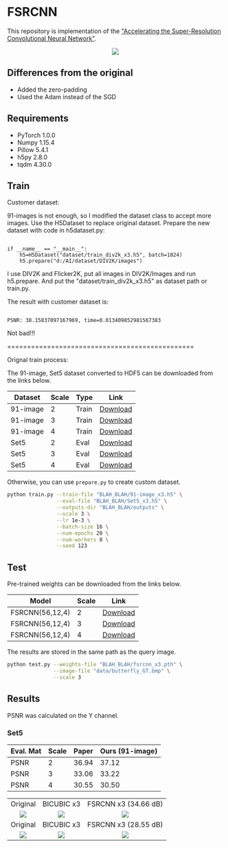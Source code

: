 # FSRCNN

This repository is implementation of the ["Accelerating the Super-Resolution Convolutional Neural Network"](https://arxiv.org/abs/1608.00367).

<center><img src="./thumbnails/fig1.png"></center>

## Differences from the original

- Added the zero-padding
- Used the Adam instead of the SGD

## Requirements

- PyTorch 1.0.0
- Numpy 1.15.4
- Pillow 5.4.1
- h5py 2.8.0
- tqdm 4.30.0

## Train

Customer dataset:

91-images is not enough, so I modified the dataset class to accept more images.
Use the H5Dataset to replace original dataset. Prepare the new dataset with code in h5dataset.py:

<pre><code>
if __name__ == "__main__":
    h5=H5Dataset("dataset/train_div2k_x3.h5", batch=1024)
    h5.prepare("d:/AI/dataset/DIV2K/images")
</code></pre>

I use DIV2K and Flicker2K, put all images in DIV2K/Images and run h5.prepare. And put the "dataset/train_div2k_x3.h5" as dataset path or train.py.

The result with customer dataset is:
<pre><code>
PSNR: 38.15837097167969, time=0.013409852981567383
</code></pre>

Not bad!!!

===============================================

Orignal train process:

The 91-image, Set5 dataset converted to HDF5 can be downloaded from the links below.

| Dataset | Scale | Type | Link |
|---------|-------|------|------|
| 91-image | 2 | Train | [Download](https://www.dropbox.com/s/01z95js39kgw1qv/91-image_x2.h5?dl=0) |
| 91-image | 3 | Train | [Download](https://www.dropbox.com/s/qx4swlt2j7u4twr/91-image_x3.h5?dl=0) |
| 91-image | 4 | Train | [Download](https://www.dropbox.com/s/vobvi2nlymtvezb/91-image_x4.h5?dl=0) |
| Set5 | 2 | Eval | [Download](https://www.dropbox.com/s/4kzqmtqzzo29l1x/Set5_x2.h5?dl=0) |
| Set5 | 3 | Eval | [Download](https://www.dropbox.com/s/kyhbhyc5a0qcgnp/Set5_x3.h5?dl=0) |
| Set5 | 4 | Eval | [Download](https://www.dropbox.com/s/ihtv1acd48cof14/Set5_x4.h5?dl=0) |

Otherwise, you can use `prepare.py` to create custom dataset.

```bash
python train.py --train-file "BLAH_BLAH/91-image_x3.h5" \
                --eval-file "BLAH_BLAH/Set5_x3.h5" \
                --outputs-dir "BLAH_BLAH/outputs" \
                --scale 3 \
                --lr 1e-3 \
                --batch-size 16 \
                --num-epochs 20 \
                --num-workers 8 \
                --seed 123                
```

## Test

Pre-trained weights can be downloaded from the links below.

| Model | Scale | Link |
|-------|-------|------|
| FSRCNN(56,12,4) | 2 | [Download](https://www.dropbox.com/s/1k3dker6g7hz76s/fsrcnn_x2.pth?dl=0) |
| FSRCNN(56,12,4) | 3 | [Download](https://www.dropbox.com/s/pm1ed2nyboulz5z/fsrcnn_x3.pth?dl=0) |
| FSRCNN(56,12,4) | 4 | [Download](https://www.dropbox.com/s/vsvumpopupdpmmu/fsrcnn_x4.pth?dl=0) |

The results are stored in the same path as the query image.

```bash
python test.py --weights-file "BLAH_BLAH/fsrcnn_x3.pth" \
               --image-file "data/butterfly_GT.bmp" \
               --scale 3
```

## Results

PSNR was calculated on the Y channel.

### Set5

| Eval. Mat | Scale | Paper | Ours (91-image) |
|-----------|-------|-------|-----------------|
| PSNR | 2 | 36.94 | 37.12 |
| PSNR | 3 | 33.06 | 33.22 |
| PSNR | 4 | 30.55 | 30.50 |

<table>
    <tr>
        <td><center>Original</center></td>
        <td><center>BICUBIC x3</center></td>
        <td><center>FSRCNN x3 (34.66 dB)</center></td>
    </tr>
    <tr>
    	<td>
    		<center><img src="./data/lenna.bmp""></center>
    	</td>
    	<td>
    		<center><img src="./data/lenna_bicubic_x3.bmp"></center>
    	</td>
    	<td>
    		<center><img src="./data/lenna_fsrcnn_x3.bmp"></center>
    	</td>
    </tr>
    <tr>
        <td><center>Original</center></td>
        <td><center>BICUBIC x3</center></td>
        <td><center>FSRCNN x3 (28.55 dB)</center></td>
    </tr>
    <tr>
    	<td>
    		<center><img src="./data/butterfly_GT.bmp""></center>
    	</td>
    	<td>
    		<center><img src="./data/butterfly_GT_bicubic_x3.bmp"></center>
    	</td>
    	<td>
    		<center><img src="./data/butterfly_GT_fsrcnn_x3.bmp"></center>
    	</td>
    </tr>
</table>
